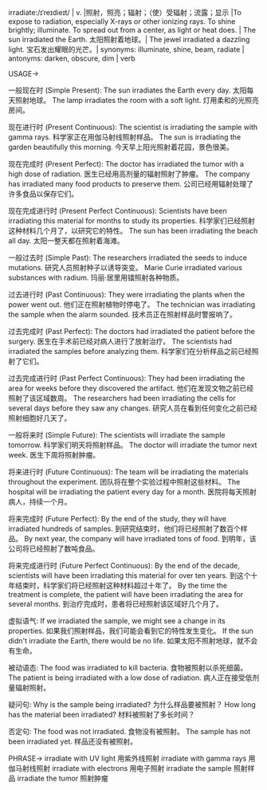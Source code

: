 irradiate:/ɪˈreɪdieɪt/ | v. |照射，照亮；辐射；（使）受辐射；流露；显示 |To expose to radiation, especially X-rays or other ionizing rays. To shine brightly; illuminate. To spread out from a center, as light or heat does. | The sun irradiated the Earth. 太阳照射着地球。| The jewel irradiated a dazzling light. 宝石发出耀眼的光芒。| synonyms: illuminate, shine, beam, radiate | antonyms: darken, obscure, dim | verb

USAGE->

一般现在时 (Simple Present):
The sun irradiates the Earth every day.  太阳每天照射地球。
The lamp irradiates the room with a soft light. 灯用柔和的光照亮房间。

现在进行时 (Present Continuous):
The scientist is irradiating the sample with gamma rays. 科学家正在用伽马射线照射样品。
The sun is irradiating the garden beautifully this morning. 今天早上阳光照射着花园，景色很美。

现在完成时 (Present Perfect):
The doctor has irradiated the tumor with a high dose of radiation. 医生已经用高剂量的辐射照射了肿瘤。
The company has irradiated many food products to preserve them. 公司已经用辐射处理了许多食品以保存它们。

现在完成进行时 (Present Perfect Continuous):
Scientists have been irradiating this material for months to study its properties.  科学家们已经照射这种材料几个月了，以研究它的特性。
The sun has been irradiating the beach all day. 太阳一整天都在照射着海滩。

一般过去时 (Simple Past):
The researchers irradiated the seeds to induce mutations. 研究人员照射种子以诱导突变。
Marie Curie irradiated various substances with radium. 玛丽·居里用镭照射各种物质。


过去进行时 (Past Continuous):
They were irradiating the plants when the power went out.  他们正在照射植物时停电了。
The technician was irradiating the sample when the alarm sounded. 技术员正在照射样品时警报响了。

过去完成时 (Past Perfect):
The doctors had irradiated the patient before the surgery.  医生在手术前已经对病人进行了放射治疗。
The scientists had irradiated the samples before analyzing them. 科学家们在分析样品之前已经照射了它们。

过去完成进行时 (Past Perfect Continuous):
They had been irradiating the area for weeks before they discovered the artifact.  他们在发现文物之前已经照射了该区域数周。
The researchers had been irradiating the cells for several days before they saw any changes. 研究人员在看到任何变化之前已经照射细胞好几天了。


一般将来时 (Simple Future):
The scientists will irradiate the sample tomorrow. 科学家们明天将照射样品。
The doctor will irradiate the tumor next week. 医生下周将照射肿瘤。


将来进行时 (Future Continuous):
The team will be irradiating the materials throughout the experiment. 团队将在整个实验过程中照射这些材料。
The hospital will be irradiating the patient every day for a month. 医院将每天照射病人，持续一个月。

将来完成时 (Future Perfect):
By the end of the study, they will have irradiated hundreds of samples. 到研究结束时，他们将已经照射了数百个样品。
By next year, the company will have irradiated tons of food. 到明年，该公司将已经照射了数吨食品。


将来完成进行时 (Future Perfect Continuous):
By the end of the decade, scientists will have been irradiating this material for over ten years. 到这个十年结束时，科学家们将已经照射这种材料超过十年了。
By the time the treatment is complete, the patient will have been irradiating the area for several months. 到治疗完成时，患者将已经照射该区域好几个月了。

虚拟语气:
If we irradiated the sample, we might see a change in its properties. 如果我们照射样品，我们可能会看到它的特性发生变化。
If the sun didn't irradiate the Earth, there would be no life. 如果太阳不照射地球，就不会有生命。

被动语态:
The food was irradiated to kill bacteria.  食物被照射以杀死细菌。
The patient is being irradiated with a low dose of radiation. 病人正在接受低剂量辐射照射。


疑问句:
Why is the sample being irradiated?  为什么样品要被照射？
How long has the material been irradiated?  材料被照射了多长时间？

否定句:
The food was not irradiated.  食物没有被照射。
The sample has not been irradiated yet.  样品还没有被照射。


PHRASE->
irradiate with UV light  用紫外线照射
irradiate with gamma rays 用伽马射线照射
irradiate with electrons 用电子照射
irradiate the sample 照射样品
irradiate the tumor 照射肿瘤

